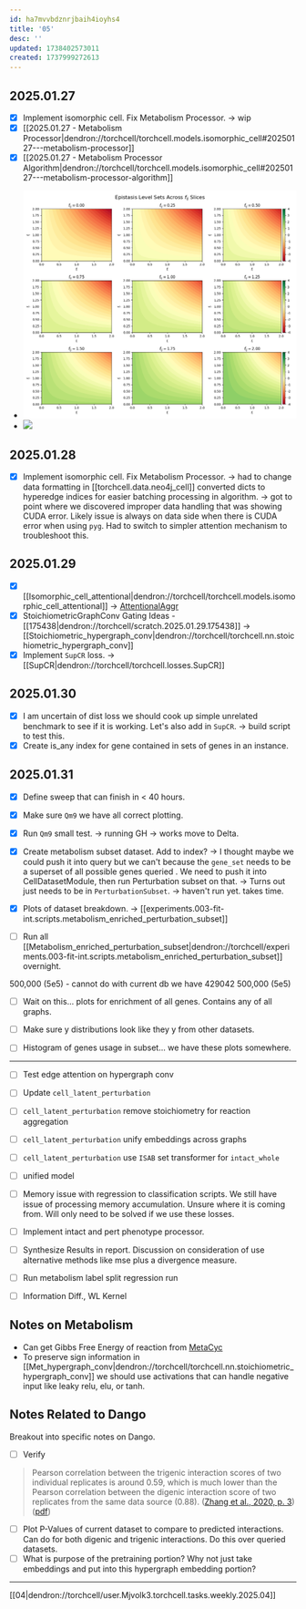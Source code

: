 ```yaml
---
id: ha7mvvbdznrjbaih4ioyhs4
title: '05'
desc: ''
updated: 1738402573011
created: 1737999272613
---
```

## 2025.01.27

- [x] Implement isomorphic cell. Fix Metabolism Processor. → wip
- [x] [[2025.01.27 - Metabolism Processor|dendron://torchcell/torchcell.models.isomorphic_cell#20250127---metabolism-processor]]
- [x] [[2025.01.27 - Metabolism Processor Algorithm|dendron://torchcell/torchcell.models.isomorphic_cell#20250127---metabolism-processor-algorithm]]
- ![](./assets/images/level_sets_epistasis_2025-01-27-18-03-50.png)
- ![](./assets/images/3d_epistasis_scatter_2025-01-27-18-03-45.png)

## 2025.01.28

- [x] Implement isomorphic cell. Fix Metabolism Processor. → had to change data formatting in [[torchcell.data.neo4j_cell]] converted dicts to hyperedge indices for easier batching processing in algorithm. → got to point where we discovered improper data handling that was showing CUDA error. Likely issue is always on data side when there is CUDA error when using `pyg`. Had to switch to simpler attention mechanism to troubleshoot this.

## 2025.01.29

- [x] [[Isomorphic_cell_attentional|dendron://torchcell/torchcell.models.isomorphic_cell_attentional]] → [AttentionalAggr](https://pytorch-geometric.readthedocs.io/en/latest/generated/torch_geometric.nn.aggr.AttentionalAggregation.html)
- [x] StoichiometricGraphConv Gating Ideas - [[175438|dendron://torchcell/scratch.2025.01.29.175438]] → [[Stoichiometric_hypergraph_conv|dendron://torchcell/torchcell.nn.stoichiometric_hypergraph_conv]]
- [x] Implement `SupCR` loss. → [[SupCR|dendron://torchcell/torchcell.losses.SupCR]]

## 2025.01.30

- [x] I am uncertain of dist loss we should cook up simple unrelated benchmark to see if it is working. Let's also add in `SupCR`. → build script to test this.
- [x] Create is_any index for gene contained in sets of genes in an instance.

## 2025.01.31

- [x] Define sweep that can finish in < 40 hours.
- [x] Make sure `Qm9` we have all correct plotting.
- [x] Run `Qm9` small test. → running GH → works move to Delta.

- [x] Create metabolism subset dataset. Add to index? → I thought maybe we could push it into query but we can't because the `gene_set` needs to be a superset of all possible genes queried . We need to push it into CellDatasetModule, then run Perturbation subset on that. → Turns out just needs to be in `PerturbationSubset`. → haven't run yet. takes time.
- [x] Plots of dataset breakdown. → [[experiments.003-fit-int.scripts.metabolism_enriched_perturbation_subset]]


- [ ] Run all [[Metabolism_enriched_perturbation_subset|dendron://torchcell/experiments.003-fit-int.scripts.metabolism_enriched_perturbation_subset]] overnight.

500,000 (5e5) - cannot do with current db we have 429042
500,000 (5e5)

- [ ] Wait on this... plots for enrichment of all genes. Contains any of all graphs.
- [ ] Make sure y distributions look like they y from other datasets.
- [ ] Histogram of genes usage in subset... we have these plots somewhere.


***

- [ ] Test edge attention on hypergraph conv
- [ ] Update `cell_latent_perturbation`
- [ ] `cell_latent_perturbation` remove stoichiometry for reaction aggregation
- [ ] `cell_latent_perturbation` unify embeddings across graphs
- [ ] `cell_latent_perturbation` use `ISAB` set transformer for `intact_whole`
- [ ] unified model

- [ ] Memory issue with regression to classification scripts. We still have issue of processing memory accumulation. Unsure where it is coming from. Will only need to be solved if we use these losses.
- [ ] Implement intact and pert phenotype processor.
- [ ] Synthesize Results in report. Discussion on consideration of use alternative methods like mse plus a divergence measure.
- [ ] Run metabolism label split regression run
- [ ] Information Diff., WL Kernel

## Notes on Metabolism

- Can get Gibbs Free Energy of reaction from [MetaCyc](https://biocyc.org/reaction?orgid=META&id=D-LACTATE-DEHYDROGENASE-CYTOCHROME-RXN)
- To preserve sign information in [[Met_hypergraph_conv|dendron://torchcell/torchcell.nn.stoichiometric_hypergraph_conv]] we should use activations that can handle negative input like leaky relu, elu, or tanh.

## Notes Related to Dango

Breakout into specific notes on Dango.

- [ ] Verify

> Pearson correlation between the trigenic interaction scores of two individual replicates is around 0.59, which is much lower than the Pearson correlation between the digenic interaction score of two replicates from the same data source (0.88). ([Zhang et al., 2020, p. 3](zotero://select/library/items/PJFDVT8Y)) ([pdf](zotero://open-pdf/library/items/AFBC5E89?page=3&annotation=D8D949VF))

- [ ] Plot P-Values of current dataset to compare to predicted interactions. Can do for both digenic and trigenic interactions. Do this over queried datasets.
- [ ] What is purpose of the pretraining portion? Why not just take embeddings and put into this hypergraph embedding portion?

***

[[04|dendron://torchcell/user.Mjvolk3.torchcell.tasks.weekly.2025.04]]
